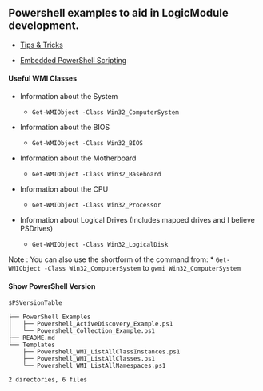 ## Powershell examples to aid in LogicModule development.

- [Tips & Tricks](https://www.logicmonitor.com/support/terminology-syntax/scripting-support/powershell-tips-tricks/)

- [Embedded PowerShell Scripting](https://www.logicmonitor.com/support/terminology-syntax/scripting-support/embedded-powershell-scripting/)

#### Useful WMI Classes

* Information about the System
    * ```Get-WMIObject -Class Win32_ComputerSystem```

* Information about the BIOS
    * ```Get-WMIObject -Class Win32_BIOS```

* Information about the Motherboard
    * ```Get-WMIObject -Class Win32_Baseboard```

* Information about the CPU
    * ```Get-WMIObject -Class Win32_Processor```

* Information about Logical Drives (Includes mapped drives and I believe PSDrives)
    * ```Get-WMIObject -Class Win32_LogicalDisk```

Note : You can also use the shortform of the command from:
    * ```Get-WMIObject -Class Win32_ComputerSystem``` to ```gwmi Win32_ComputerSystem```

#### Show PowerShell Version
```$PSVersionTable```


```
├── PowerShell Examples
│   ├── Powershell_ActiveDiscovery_Example.ps1
│   └── Powershell_Collection_Example.ps1
├── README.md
└── Templates
    ├── Powershell_WMI_ListAllClassInstances.ps1
    ├── Powershell_WMI_ListAllClasses.ps1
    └── Powershell_WMI_ListAllNamespaces.ps1

2 directories, 6 files
```
